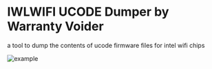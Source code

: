 # IWLWIFI UCODE Dumper by Warranty Voider

a tool to dump the contents of ucode firmware files for intel wifi chips

![example](https://i.imgur.com/aSwytAC.png)